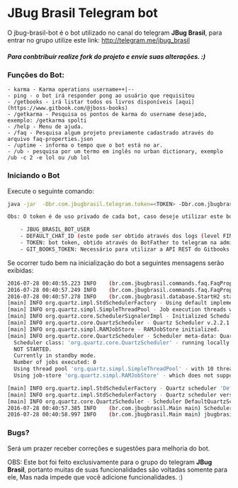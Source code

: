 # JBug Brasil Telegram bot

O jbug-brasil-bot é o bot utilizado no canal do telegram **JBug Brasil**, para entrar no grupo utilize este link: http://telegram.me/jbug_brasil

##### Para conbtribuir realize fork do projeto e envie suas alterações. :)

### Funções do Bot:
    - karma - Karma operations username++|--
    - ping - o bot irá responder pong ao usuário que requisitou
    - /getbooks - irá listar todos os livros disponíveis [aqui](https://www.gitbook.com/@jboss-books)
    - /getkarma - Pesquisa os pontos de karma do username desejado, exemplo: /getkarma spolti
    - /help - Menu de ajuda.
    - /faq - Pesquisa algum projeto previamente cadastrado através do arquivo faq-properties.json
    - /uptime - informa o tempo que o bot está no ar.
    - /ub - pesquisa por um termo em inglês no urban dictionary, exemplo /ub -c 2 -e lol ou /ub lol
    
### Iniciando o Bot

Execute o seguinte comando:

```sh
java -jar  -Dbr.com.jbugbrasil.telegram.token=<TOKEN> -Dbr.com.jbugbrasil.telegram.userId=<JBUG_BRASIL_BOT_USER> -Dbr.com.jbugbrasil.telegram.chatId=<DEFAULT_CHAT_ID> -Dbr.com.jbugbrasil.gitbooks.token=<GIT_BOOKS_TOKEN> telegram.bot-2.0.Final-swarm.jar

Obs: O token é de uso privado de cada bot, caso deseje utilizar este bot é necessário que registre o mesmo utilizando o BotFather (Bot para registro de bots :D do próprio Telegram) e atualize os seguintes parâmetros no arquivo BotConfig.java:

    - JBUG_BRASIL_BOT_USER
    - DEFAULT_CHAT_ID (este pode ser obtido através dos logs (level FINE)
    - TOKEN: bot token, obtido através do BotFather to telegram na administração dos seus bots.
    - GIT_BOOKS_TOKEN: Necessário para utilizar a API REST do Gitbooks.

```
Se ocorrer tudo bem na inicialização do bot a seguintes mensagens serão exibidas:

```sh
2016-07-28 00:40:55.223 INFO    (br.com.jbugbrasil.commands.faq.FaqPropertiesLoader <clinit>) Tentando ler o arquivo /META-INF/faq-properties.json 
2016-07-28 00:40:57.249 INFO    (br.com.jbugbrasil.commands.faq.FaqPropertiesLoader load) Cache populado com sucesso. 
2016-07-28 00:40:57.278 INFO    (br.com.jbugbrasil.database.StartH2 startDatabase) Banco de dados iniciado com sucesso; 
[main] INFO org.quartz.impl.StdSchedulerFactory - Using default implementation for ThreadExecutor
[main] INFO org.quartz.simpl.SimpleThreadPool - Job execution threads will use class loader of thread: main
[main] INFO org.quartz.core.SchedulerSignalerImpl - Initialized Scheduler Signaller of type: class org.quartz.core.SchedulerSignalerImpl
[main] INFO org.quartz.core.QuartzScheduler - Quartz Scheduler v.2.2.1 created.
[main] INFO org.quartz.simpl.RAMJobStore - RAMJobStore initialized.
[main] INFO org.quartz.core.QuartzScheduler - Scheduler meta-data: Quartz Scheduler (v2.2.1) 'DefaultQuartzScheduler' with instanceId 'NON_CLUSTERED'
  Scheduler class: 'org.quartz.core.QuartzScheduler' - running locally.
  NOT STARTED.
  Currently in standby mode.
  Number of jobs executed: 0
  Using thread pool 'org.quartz.simpl.SimpleThreadPool' - with 10 threads.
  Using job-store 'org.quartz.simpl.RAMJobStore' - which does not support persistence. and is not clustered.

[main] INFO org.quartz.impl.StdSchedulerFactory - Quartz scheduler 'DefaultQuartzScheduler' initialized from default resource file in Quartz package: 'quartz.properties'
[main] INFO org.quartz.impl.StdSchedulerFactory - Quartz scheduler version: 2.2.1
[main] INFO org.quartz.core.QuartzScheduler - Scheduler DefaultQuartzScheduler_$_NON_CLUSTERED started.
2016-07-28 00:40:57.385 INFO    (br.com.jbugbrasil.Main main) Schedulers iniciados com sucesso. 
2016-07-28 00:40:58.997 INFO    (br.com.jbugbrasil.Main main) jbugbrasil_bot iniciado com sucesso. 
```

### Bugs?
Será um prazer receber correções e sugestões para melhoria do bot.


OBS: Este bot foi feito exclusivamente para o grupo do telegram **JBug Brasil**, portanto muitas de suas funcionalidades são voltadas somente para ele, Mas nada impede que você adicione funcionalidades. :)